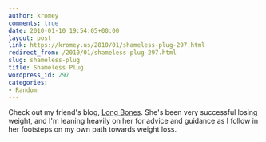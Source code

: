 ```yaml
---
author: kromey
comments: true
date: 2010-01-10 19:54:05+00:00
layout: post
link: https://kromey.us/2010/01/shameless-plug-297.html
redirect_from: /2010/01/shameless-plug-297.html
slug: shameless-plug
title: Shameless Plug
wordpress_id: 297
categories:
- Random
---
```


Check out my friend's blog, [Long Bones](http://long-bones.com). She's been very successful losing weight, and I'm leaning heavily on her for advice and guidance as I follow in her footsteps on my own path towards weight loss.

